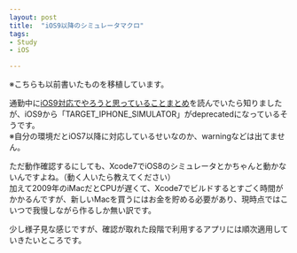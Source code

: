 ```yaml
---
layout: post
title:  "iOS9以降のシミュレータマクロ"
tags:
- Study
- iOS

---
```

※こちらも以前書いたものを移植しています。  

通勤中に[iOS9対応でやろうと思っていることまとめ](http://nsblogger.hatenablog.com/entry/2015/09/01/ios9_optimization)を読んでいたら知りましたが、iOS9から「TARGET_IPHONE_SIMULATOR」がdeprecatedになっているそうです。  
※自分の環境だとiOS7以降に対応しているせいなのか、warningなどは出てません。  

ただ動作確認するにしても、Xcode7でiOS8のシミュレータとかちゃんと動かないんですよね。（動く人いたら教えてください）  
加えて2009年のiMacだとCPUが遅くて、Xcode7でビルドするとすごく時間がかかるんですが、新しいMacを買うにはお金を貯める必要があり、現時点ではこいつで我慢しながら作るしか無い訳です。  

少し様子見な感じですが、確認が取れた段階で利用するアプリには順次適用していきたいところです。  


<!--
<a href="https://px.a8.net/svt/ejp?a8mat=2TIH2O+BUVTIQ+3GOM+60WN5" target="_blank" rel="nofollow">
<img border="0" width="300" height="250" alt="" src="https://www22.a8.net/svt/bgt?aid=170503152717&wid=001&eno=01&mid=s00000016159001012000&mc=1"></a>
<img border="0" width="1" height="1" src="https://www11.a8.net/0.gif?a8mat=2TIH2O+BUVTIQ+3GOM+60WN5" alt="">
-->
